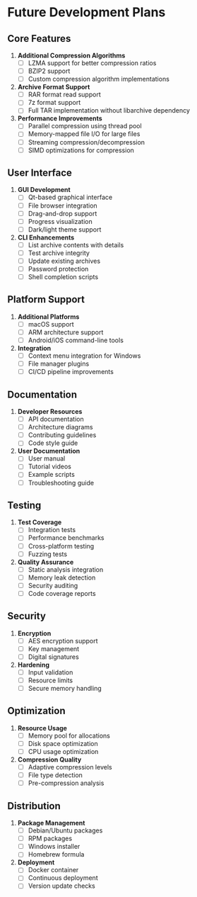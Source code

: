 # Future Development Plans

## Core Features

1. **Additional Compression Algorithms**
   - [ ] LZMA support for better compression ratios
   - [ ] BZIP2 support
   - [ ] Custom compression algorithm implementations

2. **Archive Format Support**
   - [ ] RAR format read support
   - [ ] 7z format support
   - [ ] Full TAR implementation without libarchive dependency

3. **Performance Improvements**
   - [ ] Parallel compression using thread pool
   - [ ] Memory-mapped file I/O for large files
   - [ ] Streaming compression/decompression
   - [ ] SIMD optimizations for compression

## User Interface

1. **GUI Development**
   - [ ] Qt-based graphical interface
   - [ ] File browser integration
   - [ ] Drag-and-drop support
   - [ ] Progress visualization
   - [ ] Dark/light theme support

2. **CLI Enhancements**
   - [ ] List archive contents with details
   - [ ] Test archive integrity
   - [ ] Update existing archives
   - [ ] Password protection
   - [ ] Shell completion scripts

## Platform Support

1. **Additional Platforms**
   - [ ] macOS support
   - [ ] ARM architecture support
   - [ ] Android/iOS command-line tools

2. **Integration**
   - [ ] Context menu integration for Windows
   - [ ] File manager plugins
   - [ ] CI/CD pipeline improvements

## Documentation

1. **Developer Resources**
   - [ ] API documentation
   - [ ] Architecture diagrams
   - [ ] Contributing guidelines
   - [ ] Code style guide

2. **User Documentation**
   - [ ] User manual
   - [ ] Tutorial videos
   - [ ] Example scripts
   - [ ] Troubleshooting guide

## Testing

1. **Test Coverage**
   - [ ] Integration tests
   - [ ] Performance benchmarks
   - [ ] Cross-platform testing
   - [ ] Fuzzing tests

2. **Quality Assurance**
   - [ ] Static analysis integration
   - [ ] Memory leak detection
   - [ ] Security auditing
   - [ ] Code coverage reports

## Security

1. **Encryption**
   - [ ] AES encryption support
   - [ ] Key management
   - [ ] Digital signatures

2. **Hardening**
   - [ ] Input validation
   - [ ] Resource limits
   - [ ] Secure memory handling

## Optimization

1. **Resource Usage**
   - [ ] Memory pool for allocations
   - [ ] Disk space optimization
   - [ ] CPU usage optimization

2. **Compression Quality**
   - [ ] Adaptive compression levels
   - [ ] File type detection
   - [ ] Pre-compression analysis

## Distribution

1. **Package Management**
   - [ ] Debian/Ubuntu packages
   - [ ] RPM packages
   - [ ] Windows installer
   - [ ] Homebrew formula

2. **Deployment**
   - [ ] Docker container
   - [ ] Continuous deployment
   - [ ] Version update checks 